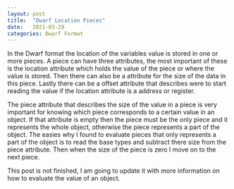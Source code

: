```yaml
---
layout: post
title:  "Dwarf Location Pieces"
date:   2021-03-29 
categories: Dwarf Format
---
```

In the Dwarf format the location of the variables value is stored in one or more pieces.
A piece can have three attributes, the most important of these is the location attribute which holds the value of the piece or where the value is stored.
Then there can also be a attribute for the size of the data in this piece.
Lastly there can be a offset attribute that describes were to start reading the value if the location attribute is a address or register.

The piece attribute that describes the size of the value in a piece is very important for knowing which piece corresponds to a certain value in an object.
If that attribute is empty then the piece must be the only piece and it represents the whole object, otherwise the piece represents a part of the object.
The easies why I found to evaluate pieces that only represents a part of the object is to read the base types and subtract there size from the piece attribute.
Then when the size of the piece is zero I move on to the next piece.

This post is not finished, I am going to update it with more information on how to evaluate the value of an object.
